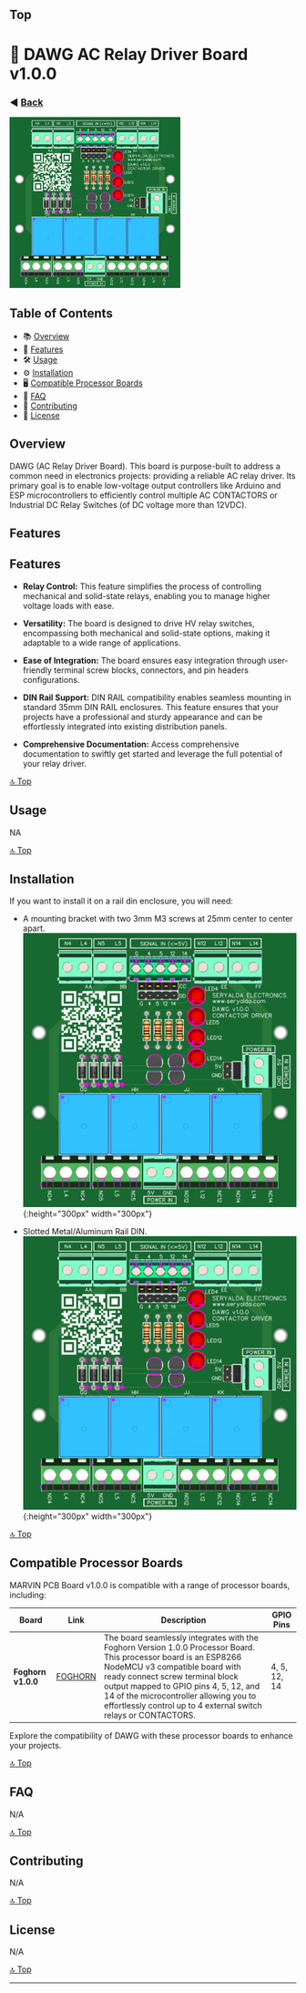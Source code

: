 ## Top
# 🎉 DAWG AC Relay Driver Board v1.0.0
### ◀️ [Back](/)
<img src="3dv1.png" alt="PCB Back" width="300">

<!--📷-->

## Table of Contents

- 📚 [Overview](#overview)
- 🎯 [Features](#features)
- 🛠️ [Usage](#usage)
- ⚙️ [Installation](#installation)
- 🖥️ [Compatible Processor Boards](#compatible-processor-boards)
- 🤝 [FAQ](#faq)
- 🤝 [Contributing](#contributing)
- 📝 [License](#license)


## Overview

DAWG (AC Relay Driver Board). This board is purpose-built to address a common need in electronics projects: providing a reliable AC relay driver. Its primary goal is to enable low-voltage output controllers like Arduino and ESP microcontrollers to efficiently control multiple AC CONTACTORS or Industrial DC Relay Switches (of DC voltage more than 12VDC).

## Features

## Features

- **Relay Control:** This feature simplifies the process of controlling mechanical and solid-state relays, enabling you to manage higher voltage loads with ease.

- **Versatility:** The board is designed to drive HV relay switches, encompassing both mechanical and solid-state options, making it adaptable to a wide range of applications.

- **Ease of Integration:** The board ensures easy integration through user-friendly terminal screw blocks, connectors, and pin headers configurations.

- **DIN Rail Support:** DIN RAIL compatibility enables seamless mounting in standard 35mm DIN RAIL enclosures. This feature ensures that your projects have a professional and sturdy appearance and can be effortlessly integrated into existing distribution panels.

- **Comprehensive Documentation:** Access comprehensive documentation to swiftly get started and leverage the full potential of your relay driver.



[🔝 Top](#top)

## Usage

NA

[🔝 Top](#top)

## Installation

If you want to install it on a rail din enclosure, you will need:

- A mounting bracket with two 3mm M3 screws at 25mm center to center apart.
  ![Mounting Bracket](3dv1.png){:height="300px" width="300px"}

- Slotted Metal/Aluminum Rail DIN.
  ![Mounting Bracket](3dv1.png){:height="300px" width="300px"}

  
[🔝 Top](#top)

## Compatible Processor Boards

MARVIN PCB Board v1.0.0 is compatible with a range of processor boards, including:

| Board                                  |  Link                                                                                             | Description              | GPIO Pins
|----------------------------------------|---------------------------------------------------------------------------------------------------------|---------------------------|---------------------------|
| **Foghorn v1.0.0** | [FOGHORN](https://github.com/seryalda/foghorn) | The board seamlessly integrates with the Foghorn Version 1.0.0 Processor Board. This processor board is an ESP8266 NodeMCU v3 compatible board with ready connect screw terminal block output mapped to GPIO pins 4, 5, 12, and 14 of the microcontroller allowing you to effortlessly control up to 4 external switch relays or CONTACTORS. | 4, 5, 12, 14              |

Explore the compatibility of DAWG with these processor boards to enhance your projects.

[🔝 Top](#top)

## FAQ

N/A

[🔝 Top](#top)

## Contributing

N/A

[🔝 Top](#top)

## License

N/A

[🔝 Top](#top)

---
